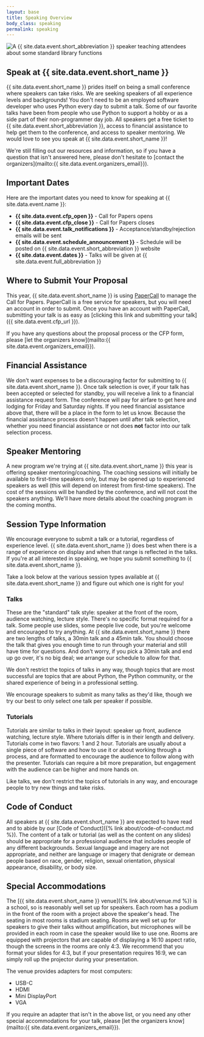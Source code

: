 ```yaml
---
layout: base
title: Speaking Overview
body_class: speaking
permalink: speaking
---
```


<div class="speaking-hero">
  <img src="{{ site.baseurl }}/static/img/speaking.jpg" alt="A {{ site.data.event.short_abbreviation }} speaker teaching attendees about some standard library functions">
</div>

## Speak at {{ site.data.event.short_name }}

{{ site.data.event.short_name }} prides itself on being a small conference where speakers can take risks.
We are seeking speakers of all experience levels and backgrounds!
You don't need to be an employed software developer who uses Python every day to submit a talk.
Some of our favorite talks have been from people who use Python to support a hobby or as a side part of their non-programmer day job.
All speakers get a free ticket to {{ site.data.event.short_abbreviation }}, access to financial assistance to help get them to the conference, and access to speaker mentoring.
We would love to see you speak at {{ site.data.event.short_name }}!

We're still filling out our resources and information, so if you have a question that isn't answered here, please don't hesitate to [contact the organizers](mailto:{{ site.data.event.organizers_email}}).


## Important Dates

Here are the important dates you need to know for speaking at {{ site.data.event.name }}:

* **{{ site.data.event.cfp_open }}** - Call for Papers opens
* **{{ site.data.event.cfp_close }}** - Call for Papers closes
* **{{ site.data.event.talk_notifications }}** - Acceptance/standby/rejection emails will be sent
* **{{ site.data.event.schedule_announcement }}** - Schedule will be posted on {{ site.data.event.short_abbreviation }} website
* **{{ site.data.event.dates }}** - Talks will be given at {{ site.data.event.full_abbreviation }}


## Where to Submit Your Proposal

This year, {{ site.data.event.short_name }} is using [PaperCall](https://www.papercall.io) to manage the Call for Papers.
PaperCall is a free service for speakers, but you will need an account in order to submit.
Once you have an account with PaperCall, submitting your talk is as easy as [clicking this link and submitting your talk]({{ site.data.event.cfp_url }}).

If you have any questions about the proposal process or the CFP form, please [let the organizers know](mailto:{{ site.data.event.organizers_email}}).


## Financial Assistance

We don't want expenses to be a discouraging factor for submitting to {{ site.data.event.short_name }}.
Once talk selection is over, if your talk has been accepted or selected for standby, you will receive a link to a financial assistance request form.
The conference will pay for airfare to get here and lodging for Friday and Saturday nights.
If you need financial assistance above that, there will be a place in the form to let us know.
Because the financial assistance process doesn't happen until after talk selection, whether you need financial assistance or not does **not** factor into our talk selection process.


## Speaker Mentoring

A new program we're trying at {{ site.data.event.short_name }} this year is offering speaker mentoring/coaching.
The coaching sessions will initially be available to first-time speakers only, but may be opened up to experienced speakers as well (this will depend on interest from first-time speakers).
The cost of the sessions will be handled by the conference, and will not cost the speakers anything.
We'll have more details about the coaching program in the coming months.


## Session Type Information

We encourage everyone to submit a talk or a tutorial, regardless of experience level.
{{ site.data.event.short_name }} does best when there is a range of experience on display and when that range is reflected in the talks.
If you're at all interested in speaking, we hope you submit something to {{ site.data.event.short_name }}.

Take a look below at the various session types available at {{ site.data.event.short_name }} and figure out which one is right for you!


### Talks

These are the "standard" talk style: speaker at the front of the room, audience watching, lecture style.
There's no specific format required for a talk.
Some people use slides, some people live code, but you're welcome and encouraged to try anything.
At {{ site.data.event.short_name }} there are two lengths of talks, a 30min talk and a 45min talk.
You should choose the talk that gives you enough time to run through your material and still have time for questions.
And don't worry, if you pick a 30min talk and end up go over, it's no big deal; we arrange our schedule to allow for that.

We don't restrict the topics of talks in any way, though topics that are most successful are topics that are about Python, the Python community, or the shared experience of being in a professional setting.

We encourage speakers to submit as many talks as they'd like, though we try our best to only select one talk per speaker if possible.


### Tutorials

Tutorials are similar to talks in their layout: speaker up front, audience watching, lecture style.
Where tutorials differ is in their length and delivery.
Tutorials come in two flavors: 1 and 2 hour.
Tutorials are usually about a single piece of software and how to use it or about working through a process, and are formatted to encourage the audience to follow along with the presenter.
Tutorials can require a bit more preparation, but engagement with the audience can be higher and more hands on.

Like talks, we don't restrict the topics of tutorials in any way, and encourage people to try new things and take risks.


## Code of Conduct

All speakers at {{ site.data.event.short_name }} are expected to have read and to abide by our [Code of Conduct]({% link about/code-of-conduct.md %}).
The content of a talk or tutorial (as well as the content on any slides) should be appropriate for a professional audience that includes people of any different backgrounds.
Sexual language and imagery are not appropriate, and neither are language or imagery that denigrate or demean people based on race, gender, religion, sexual orientation, physical appearance, disability, or body size.


## Special Accommodations


The [{{ site.data.event.short_name }} venue]({% link about/venue.md %}) is a school, so is reasonably well set up for speakers.
Each room has a podium in the front of the room with a project above the speaker's head.
The seating in most rooms is stadium seating.
Rooms are well set up for speakers to give their talks without amplification, but microphones will be provided in each room in case the speaker would like to use one.
Rooms are equipped with projectors that are capable of displaying a 16:10 aspect ratio, though the screens in the rooms are only 4:3.
We recommend that you format your slides for 4:3, but if your presentation requires 16:9, we can simply roll up the projector during your presentation.

The venue provides adapters for most computers:

* USB-C
* HDMI
* Mini DisplayPort
* VGA

If you require an adapter that isn't in the above list, or you need any other special accommodations for your talk, please [let the organizers know](mailto:{{ site.data.event.organizers_email}}).
